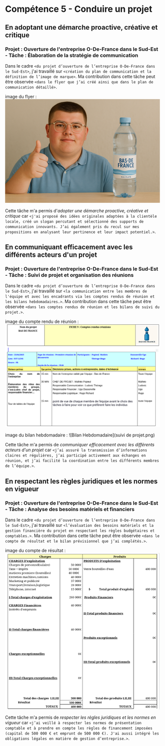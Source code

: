 # Compétence 5 - Conduire un projet

## En adoptant une démarche proactive, créative et critique

### Projet : Ouverture de l'entreprise O-De-France dans le Sud-Est - Tâche : Élaboration de la stratégie de communication

Dans le cadre `<du projet d’ouverture de l’entreprise O-De-France dans le Sud-Est>`, j'ai travaillé sur `<création du plan de communication et la définition de l’image de marque>`.
Ma contribution dans cette tâche peut être observée `<dans le flyer que j’ai créé ainsi que dans le plan de communication détaillé>`.

image du flyer : ![Flyer Bas-De-France](flyer.png)

Cette tâche m'a permis d'*adopter une démarche proactive, créative et critique*
car `<j'ai proposé des idées originales adaptées à la clientèle locale, créé un slogan percutant et sélectionné des supports de communication innovants. J’ai également pris du recul sur mes propositions en analysant leur pertinence et leur impact potentiel.>`.

## En communiquant efficacement avec les différents acteurs d'un projet

### Projet : Ouverture de l'entreprise O-De-France dans le Sud-Est - Tâche : Suivi de projet et organisation des réunions

Dans le cadre `<du projet d’ouverture de l’entreprise O-De-France dans le Sud-Est>`, j'ai travaillé sur `<la communication entre les membres de l'équipe et avec les encadrants via les comptes rendus de réunion et les bilans hebdomadaires.>`.
Ma contribution dans cette tâche peut être observée `<dans les comptes rendus de réunion et les bilans de suivi du projet.>`.

image du compte rendu de réunion : ![Compte Rendu de Réunion](réunion.png)

image du bilan hebdomadaire : ![Bilan Hebdomadaire](suivi de projet.png)

Cette tâche m'a permis de *communiquer efficacement avec les différents acteurs
d'un projet* car `<j’ai assuré la transmission d’informations claires et régulières, j’ai participé activement aux échanges en réunion, et j’ai facilité la coordination entre les différents membres de l’équipe.>`.

## En respectant les règles juridiques et les normes en vigueur

### Projet : Ouverture de l'entreprise O-De-France dans le Sud-Est - Tâche : Analyse des besoins matériels et financiers

Dans le cadre `<du projet d’ouverture de l’entreprise O-De-France dans le Sud-Est>`, j'ai travaillé sur `<l’évaluation des besoins matériels et la gestion financière du projet en respectant les règles budgétaires et comptables.>`.
Ma contribution dans cette tâche peut être observée `<dans le compte de résultat et le bilan prévisionnel que j’ai complétés.>`.

image du compte de résultat : ![Compte de Résultat](comptable.png)

Cette tâche m'a permis de *respecter les règles juridiques et les normes en
vigueur* car `<j’ai veillé à respecter les normes de présentation comptable et à prendre en compte les règles de financement imposées (capital de 500 000 € et emprunt de 500 000 €). J'ai aussi intégré les obligations légales en matière de gestion d’entreprise.>`.
